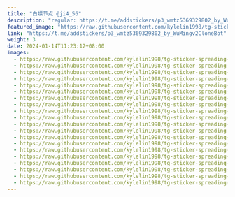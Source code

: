 ```yaml
---
title: "白嫖节点 @ji4_56"
description: "regular: https://t.me/addstickers/p3_wmtz5369329802_by_WuMingv2CloneBot"
featured_image: "https://raw.githubusercontent.com/kylelin1998/tg-sticker-spreading-worldwide-images/main/img/b36801a2-58ae-4f61-b6f8-480d3a71f1db.jpg"
link: "https://t.me/addstickers/p3_wmtz5369329802_by_WuMingv2CloneBot"
weight: 3
date: 2024-01-14T11:23:12+08:00
images:
  - https://raw.githubusercontent.com/kylelin1998/tg-sticker-spreading-worldwide-images/main/img/b36801a2-58ae-4f61-b6f8-480d3a71f1db.jpg
  - https://raw.githubusercontent.com/kylelin1998/tg-sticker-spreading-worldwide-images/main/img/790d4b20-6f4a-4076-a6af-347b37809b4e.jpg
  - https://raw.githubusercontent.com/kylelin1998/tg-sticker-spreading-worldwide-images/main/img/af9434e9-2537-4414-8e33-a2e8ba0e0a74.jpg
  - https://raw.githubusercontent.com/kylelin1998/tg-sticker-spreading-worldwide-images/main/img/d13e7dd0-8e49-4c3d-8bd7-5baf983349a4.jpg
  - https://raw.githubusercontent.com/kylelin1998/tg-sticker-spreading-worldwide-images/main/img/31366a0a-5933-404d-be1b-6991840a047c.jpg
  - https://raw.githubusercontent.com/kylelin1998/tg-sticker-spreading-worldwide-images/main/img/d7fdd65e-dd6b-40a0-993d-30f9e825e149.jpg
  - https://raw.githubusercontent.com/kylelin1998/tg-sticker-spreading-worldwide-images/main/img/a5228efb-c77a-4a19-a0e5-44547bf2b73d.jpg
  - https://raw.githubusercontent.com/kylelin1998/tg-sticker-spreading-worldwide-images/main/img/26fe381b-7a07-432c-8f78-cb596d720264.jpg
  - https://raw.githubusercontent.com/kylelin1998/tg-sticker-spreading-worldwide-images/main/img/5eba5eac-4be6-42a0-ba3f-01ac796c7d3b.jpg
  - https://raw.githubusercontent.com/kylelin1998/tg-sticker-spreading-worldwide-images/main/img/a1a1ed4b-b567-4e0f-8b7d-e33f6a341c82.jpg
  - https://raw.githubusercontent.com/kylelin1998/tg-sticker-spreading-worldwide-images/main/img/8906e339-60c3-48de-9044-9a7c41ebd7c8.jpg
  - https://raw.githubusercontent.com/kylelin1998/tg-sticker-spreading-worldwide-images/main/img/4a83dd51-9d6c-493f-91b2-638461bbeccf.jpg
  - https://raw.githubusercontent.com/kylelin1998/tg-sticker-spreading-worldwide-images/main/img/1e5e6820-dbbd-4f10-b972-7fd5f9eea9fc.jpg
  - https://raw.githubusercontent.com/kylelin1998/tg-sticker-spreading-worldwide-images/main/img/d5b09b7f-96a1-425f-8b01-06cd0b3ebe53.jpg
  - https://raw.githubusercontent.com/kylelin1998/tg-sticker-spreading-worldwide-images/main/img/ae760db3-dd42-4b3f-bc9d-bff46793a400.jpg
  - https://raw.githubusercontent.com/kylelin1998/tg-sticker-spreading-worldwide-images/main/img/047cea36-67b4-4654-9aa1-b52477c9bc7b.jpg
  - https://raw.githubusercontent.com/kylelin1998/tg-sticker-spreading-worldwide-images/main/img/1727907f-6a5c-44eb-a6f9-a12047fabc85.jpg
  - https://raw.githubusercontent.com/kylelin1998/tg-sticker-spreading-worldwide-images/main/img/5891dbd6-1841-4b45-a843-ef92e8648e54.jpg
  - https://raw.githubusercontent.com/kylelin1998/tg-sticker-spreading-worldwide-images/main/img/b440d542-b3a0-4d12-8941-7c77e22c07d1.jpg
  - https://raw.githubusercontent.com/kylelin1998/tg-sticker-spreading-worldwide-images/main/img/600bc1e6-6130-4720-8e6e-3dd4942d6819.jpg
---
```

